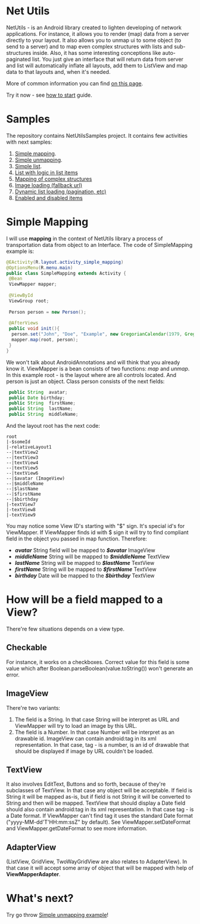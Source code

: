 Net Utils
=======
NetUtils - is an Android library created to lighten developing of network applications. For instance, it allows you to render (map) data from a server directly to your layout. It also allows you to unmap ui to some object (to send to a server) and to map even complex structures with lists and sub-structures inside. Also, it has some interesting conceptions like auto-paginated list. You just give an interface that will return data from server and list will automatically inflate all layouts, add them to ListView and map data to that layouts and, when it's needed.

More of common information you can find [on this page](net-utils-brief-description.markdown).

Try it now - see [how to start](net-utils-how-to-start.markdown) guide.

# Samples
The repository contains NetUtilsSamples project. It contains few activities with next samples:

1. [Simple mapping](#net-utils-samples-simple-mapping.markdown).
1. [Simple unmapping](net-utils-samples-simple-unmapping.markdown).
1. [Simple list](net-utils-samples-simple-list.markdown).
1. [List with logic in list items](net-utils-samples-list-with-logic.markdown)
1. [Mapping of complex structures](net-utils-samples-mapping-of-complex-structures.markdown)
1. [Image loading (fallback url)](net-utils-samples-image-loading-fallback-url.markdown)
1. [Dynamic list loading (pagination, etc)](net-utils-samples-dynamic-list-loading.markdown)
1. [Enabled and disabled items](net-utils-samples-enabled-and-disabled-items.markdown)

Simple Mapping
=======

<a name="net-utils-samples-simple-mapping.markdown">I will use</a> __mapping__ in the context of NetUtils library a process of transportation data from object to an Interface. The code of SimpleMapping example is:

```java
@EActivity(R.layout.activity_simple_mapping)
@OptionsMenu(R.menu.main)
public class SimpleMapping extends Activity {
 @Bean
 ViewMapper mapper;
	
 @ViewById 
 ViewGroup root;
	
 Person person = new Person();
	
 @AfterViews
 public void init(){
  person.set("John", "Doe", "Example", new GregorianCalendar(1979, GregorianCalendar.JANUARY, 21).getTime(), "http://neogrotesque.net/wp-content/uploads/avatar-6.jpg");
  mapper.map(root, person);
 }
}
```

We won't talk about AndroidAnnotations and will think that you already know it. ViewMapper is a bean consists of two functions: _map_ and _unmap_.
In this example root - is the layout where are all controls located. And person is just an object.
Class person consists of the next fields:

```java
 public String	avatar;
 public Date birthday;
 public String	firstName;
 public String	lastName;
 public String	middleName;
```

And the layout root has the next code:

```
root
|-$someId
|-relativeLayout1
--|textView2
--|textView3
--|textView4
--|textView5
--|textView6
--|$avatar (ImageView)
--|$middleName
--|$lastName
--|$firstName
--|$birthday
|-textView7
|-textView8
|-textView9
```
You may notice some View ID's starting with "$" sign. It's special id's for ViewMapper. If ViewMapper finds id with $ sign it will try to find compliant field in the object you passed in map function.
Therefore:
 
+ ___avatar___ String field will be mapped to ___$avatar___ ImageView
+ ___middleName___ String will be mapped to ___$middleName___ TextView
+ ___lastName___ String will be mapped to ___$lastName___ TextView
+ ___firstName___ String will be mapped to ___$firstName___ TextView
+ ___birthday___ Date will be mapped to the ___$birthday___ TextView

# How will be a field mapped to a View?
There're few situations depends on a view type.

## Checkable
For instance, it works on a checkboxes. Correct value for this field is some value which after Boolean.parseBoolean(value.toString()) won't generate an error.

ImageView
------
There're two variants:

1. The field is a String. In that case String will be interpret as URL and ViewMapper will try to load an image by this URL.
1. The field is a Number. In that case Number will be interpret as an drawable id.
ImageView can contain android:tag in its xml representation. In that case, tag - is a number, is an id of drawable that should be displayed if image by URL couldn't be loaded.

## TextView
It also involves EditText, Buttons and so forth, because of they're subclasses of TextView. In that case any object will be acceptable. If field is String it will be mapped as-is, but if field is not String it will be converted to String and then will be mapped.
TextView that should display a Date field should also contain android:tag in its xml representation. In that case tag - is a Date format. If ViewMapper can't find tag it uses the standard Date format ("yyyy-MM-dd'T'HH:mm:ssZ" by default). See ViewMapper.setDateFormat and ViewMapper.getDateFormat to see more information.

## AdapterView
(ListView, GridView, TwoWayGridView are also relates to AdapterView).
In that case it will accept some array of object that will be mapped with help of __ViewMapperAdapter__.

# What's next?
Try go throw [Simple unmapping example](net-utils-samples-simple-unmapping.markdown)!